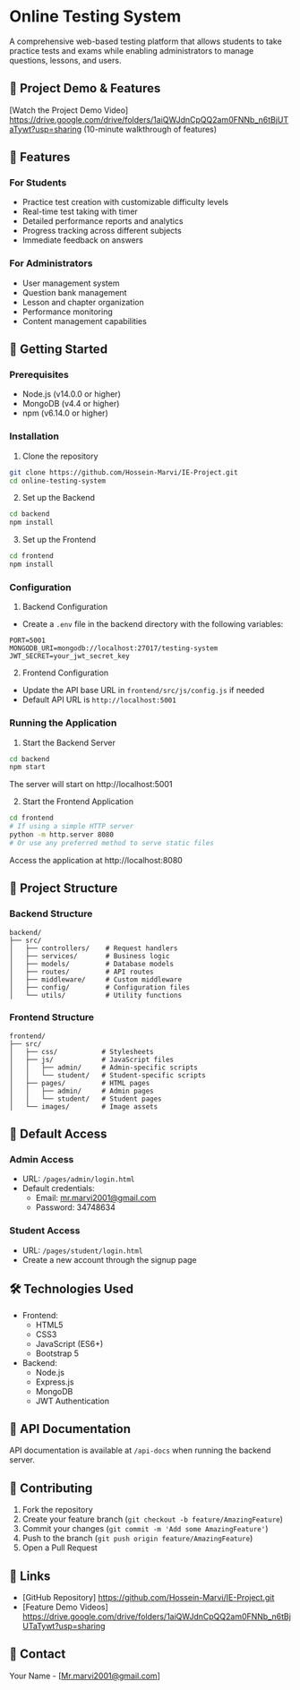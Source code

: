 # Online Testing System

A comprehensive web-based testing platform that allows students to take practice tests and exams while enabling administrators to manage questions, lessons, and users.

## 🎥 Project Demo & Features

[Watch the Project Demo Video] https://drive.google.com/drive/folders/1aiQWJdnCpQQ2am0FNNb_n6tBjUTaTywt?usp=sharing (10-minute walkthrough of features)

## 🌟 Features

### For Students

- Practice test creation with customizable difficulty levels
- Real-time test taking with timer
- Detailed performance reports and analytics
- Progress tracking across different subjects
- Immediate feedback on answers

### For Administrators

- User management system
- Question bank management
- Lesson and chapter organization
- Performance monitoring
- Content management capabilities

## 🚀 Getting Started

### Prerequisites

- Node.js (v14.0.0 or higher)
- MongoDB (v4.4 or higher)
- npm (v6.14.0 or higher)

### Installation

1. Clone the repository

```bash
git clone https://github.com/Hossein-Marvi/IE-Project.git
cd online-testing-system
```

2. Set up the Backend

```bash
cd backend
npm install
```

3. Set up the Frontend

```bash
cd frontend
npm install
```

### Configuration

1. Backend Configuration

- Create a `.env` file in the backend directory with the following variables:

```env
PORT=5001
MONGODB_URI=mongodb://localhost:27017/testing-system
JWT_SECRET=your_jwt_secret_key
```

2. Frontend Configuration

- Update the API base URL in `frontend/src/js/config.js` if needed
- Default API URL is `http://localhost:5001`

### Running the Application

1. Start the Backend Server

```bash
cd backend
npm start
```

The server will start on http://localhost:5001

2. Start the Frontend Application

```bash
cd frontend
# If using a simple HTTP server
python -m http.server 8080
# Or use any preferred method to serve static files
```

Access the application at http://localhost:8080

## 📁 Project Structure

### Backend Structure

```
backend/
├── src/
│   ├── controllers/    # Request handlers
│   ├── services/       # Business logic
│   ├── models/         # Database models
│   ├── routes/         # API routes
│   ├── middleware/     # Custom middleware
│   ├── config/         # Configuration files
│   └── utils/          # Utility functions
```

### Frontend Structure

```
frontend/
├── src/
│   ├── css/           # Stylesheets
│   ├── js/            # JavaScript files
│   │   ├── admin/     # Admin-specific scripts
│   │   └── student/   # Student-specific scripts
│   ├── pages/         # HTML pages
│   │   ├── admin/     # Admin pages
│   │   └── student/   # Student pages
│   └── images/        # Image assets
```

## 🔑 Default Access

### Admin Access

- URL: `/pages/admin/login.html`
- Default credentials:
  - Email: mr.marvi2001@gmail.com
  - Password: 34748634

### Student Access

- URL: `/pages/student/login.html`
- Create a new account through the signup page

## 🛠 Technologies Used

- Frontend:
  - HTML5
  - CSS3
  - JavaScript (ES6+)
  - Bootstrap 5
- Backend:
  - Node.js
  - Express.js
  - MongoDB
  - JWT Authentication

## 📝 API Documentation

API documentation is available at `/api-docs` when running the backend server.

## 🤝 Contributing

1. Fork the repository
2. Create your feature branch (`git checkout -b feature/AmazingFeature`)
3. Commit your changes (`git commit -m 'Add some AmazingFeature'`)
4. Push to the branch (`git push origin feature/AmazingFeature`)
5. Open a Pull Request

## 🔗 Links

- [GitHub Repository] https://github.com/Hossein-Marvi/IE-Project.git
- [Feature Demo Videos] https://drive.google.com/drive/folders/1aiQWJdnCpQQ2am0FNNb_n6tBjUTaTywt?usp=sharing

## 👥 Contact

Your Name - [Mr.marvi2001@gmail.com]
